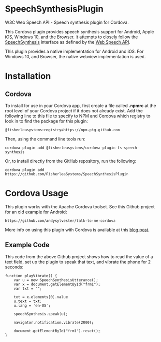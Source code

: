 # SpeechSynthesisPlugin

W3C Web Speech API - Speech synthesis plugin for Cordova.

This Cordova plugin provides speech synthesis support for Android, Apple iOS, Windows 10, and the Browser. It attempts to closely follow the [SpeechSynthesis](https://developer.mozilla.org/en-US/docs/Web/API/SpeechSynthesis) interface as defined by the [Web Speech API](https://developer.mozilla.org/en-US/docs/Web/API/Web_Speech_API).

This plugin provides a native implementation for Android and iOS. For Windows 10, and Browser, the native webview implementation is used.

# Installation

## Cordova

To install for use in your Cordova app, first create a file called **.npmrc** at the root level of your Cordova project if it does not already exist. Add the following line to this file to specify to NPM and Cordova which registry to look in to find the package for this plugin:

    @fisherleasystems:registry=https://npm.pkg.github.com

Then, using the command line tools run:

    cordova plugin add @fisherleasystems/cordova-plugin-fs-speech-synthesis

Or, to install directly from the GitHub repository, run the following:

    cordova plugin add https://github.com/FisherleaSystems/SpeechSynthesisPlugin

# Cordova Usage

This plugin works with the Apache Cordova toolset. See this Github project for an old example for Android:

    https://github.com/andysylvester/talk-to-me-cordova

More info on using this plugin with Cordova is available at this [blog post](http://andysylvester.com/2014/02/08/first-steps-with-cordova-talk-to-me).

## Example Code

This code from the above Github project shows how to read the value of a text field, set up the plugin to speak that text, and vibrate the phone for 2 seconds:

    function playVibrate() {
        var u = new SpeechSynthesisUtterance();
        var x = document.getElementById("frm1");
        var txt = "";

        txt = x.elements[0].value
        u.text = txt;
        u.lang = 'en-US';

        speechSynthesis.speak(u);

        navigator.notification.vibrate(2000);

        document.getElementById("frm1").reset();
    }
